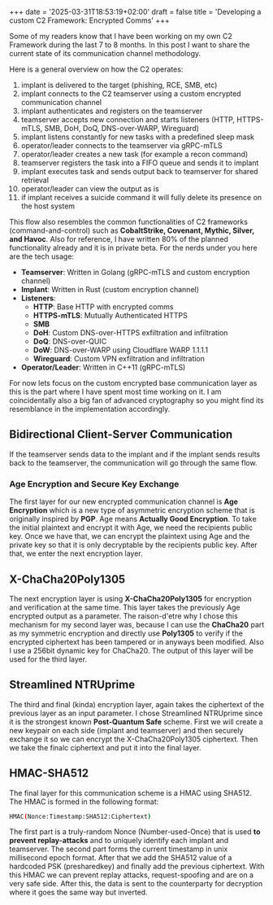 +++
date = '2025-03-31T18:53:19+02:00'
draft = false
title = 'Developing a custom C2 Framework: Encrypted Comms'
+++

Some of my readers know that I have been working on my own C2 Framework during the last 7 to 8 months. In this post I want to share the current state of its communication channel methodology.

Here is a general overview on how the C2 operates:

1. implant is delivered to the target (phishing, RCE, SMB, etc)
2. implant connects to the C2 teamserver using a custom encrypted communication channel
3. implant authenticates and registers on the teamserver
4. teamserver accepts new connection and starts listeners (HTTP, HTTPS-mTLS, SMB, DoH, DoQ, DNS-over-WARP, Wireguard)
5. implant listens constantly for new tasks with a predefined sleep mask
6. operator/leader connects to the teamserver via gRPC-mTLS
7. operator/leader creates a new task (for example a recon command)
8. teamserver registers the task into a FIFO queue and sends it to implant
9. implant executes task and sends output back to teamserver for shared retrieval
10. operator/leader can view the output as is
11. if implant receives a suicide command it will fully delete its presence on the host system

This flow also resembles the common functionalities of C2 frameworks (command-and-control) such as **CobaltStrike, Covenant, Mythic, Silver, and Havoc**. Also for reference, I have written 80% of the planned functionality already and it is in private beta. For the nerds under you here are the tech usage:

- **Teamserver**: Written in Golang (gRPC-mTLS and custom encryption channel)
- **Implant**: Written in Rust (custom encryption channel)
- **Listeners**:
  - **HTTP**: Base HTTP with encrypted comms
  - **HTTPS-mTLS**: Mutually Authenticated HTTPS
  - **SMB**
  - **DoH**: Custom DNS-over-HTTPS exfiltration and infiltration
  - **DoQ**: DNS-over-QUIC
  - **DoW**: DNS-over-WARP using Cloudflare WARP 1.1.1.1
  - **Wireguard**: Custom VPN exfiltration and infiltration
- **Operator/Leader**: Written in C++11 (gRPC-mTLS)


For now lets focus on the custom encrypted base communication layer as this is the part where I have spent most time working on it. I am coincidentally also a big fan of advanced cryptography so you might find its resemblance in the implementation accordingly.

## Bidirectional Client-Server Communication

If the teamserver sends data to the implant and if the implant sends results back to the teamserver, the communication will go through the same flow.

### Age Encryption and Secure Key Exchange

The first layer for our new encrypted communication channel is **Age Encryption** which is a new type of asymmetric encryption scheme that is originally inspired by **PGP**. Age means **Actually Good Encryption**. To take the initial plaintext and encrypt it with Age, we need the recipients public key. Once we have that, we can encrypt the plaintext using Age and the private key so that it is only decryptable by the recipients public key. After that, we enter the next encryption layer.

## X-ChaCha20Poly1305

The next encryption layer is using **X-ChaCha20Poly1305** for encryption and verification at the same time. This layer takes the previously Age encrypted output as a parameter. The raison-d'etre why I chose this mechanism for my second layer was, because I can use the **ChaCha20** part as my symmetric encryption and directly use **Poly1305** to verify if the encrypted ciphertext has been tampered or in anyways been modified. Also I use a 256bit dynamic key for ChaCha20. The output of this layer will be used for the third layer.

## Streamlined NTRUprime

The third and final (kinda) encryption layer, again takes the ciphertext of the previous layer as an input parameter. I chose Streamlined NTRUprime since it is the strongest known **Post-Quantum Safe** scheme. First we will create a new keypair on each side (implant and teamserver) and then securely exchange it so we can encrypt the X-ChaCha20Poly1305 ciphertext. Then we take the finalc ciphertext and put it into the final layer.


## HMAC-SHA512

The final layer for this communication scheme is a HMAC using SHA512. The HMAC is formed in the following format:

```bash
HMAC(Nonce:Timestamp:SHA512:Ciphertext)
```

The first part is a truly-random Nonce (Number-used-Once) that is used **to prevent replay-attacks** and to uniquely identify each implant and teamserver. The second part forms the current timestamp in unix millisecond epoch format. After that we add the SHA512 value of a hardcoded PSK (presharedkey) and finally add the previous ciphertext. With this HMAC we can prevent replay attacks, request-spoofing and are on a very safe side. After this, the data is sent to the counterparty for decryption where it goes the same way but inverted.

